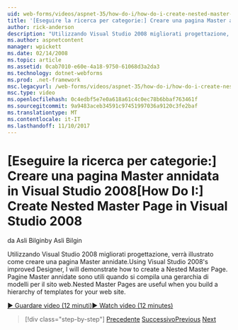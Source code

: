 ```yaml
---
uid: web-forms/videos/aspnet-35/how-do-i/how-do-i-create-nested-master-page-in-visual-studio-2008
title: '[Eseguire la ricerca per categorie:] Creare una pagina Master annidata in Visual Studio 2008 | Documenti Microsoft'
author: rick-anderson
description: "Utilizzando Visual Studio 2008 migliorati progettazione, verrà illustrato come creare una pagina Master annidate. Pagine Master annidate sono utili quando si compila un hierarch..."
ms.author: aspnetcontent
manager: wpickett
ms.date: 02/14/2008
ms.topic: article
ms.assetid: 0cab7010-e60e-4a18-9750-61068d3a2da3
ms.technology: dotnet-webforms
ms.prod: .net-framework
msc.legacyurl: /web-forms/videos/aspnet-35/how-do-i/how-do-i-create-nested-master-page-in-visual-studio-2008
msc.type: video
ms.openlocfilehash: 0c4edbf5e7e0a618a61c4c0ec78b6bbaf763461f
ms.sourcegitcommit: 9a9483aceb34591c97451997036a9120c3fe2baf
ms.translationtype: MT
ms.contentlocale: it-IT
ms.lasthandoff: 11/10/2017
---
```

<a name="how-do-i-create-nested-master-page-in-visual-studio-2008"></a><span data-ttu-id="39bab-104">[Eseguire la ricerca per categorie:] Creare una pagina Master annidata in Visual Studio 2008</span><span class="sxs-lookup"><span data-stu-id="39bab-104">[How Do I:] Create Nested Master Page in Visual Studio 2008</span></span>
====================
<span data-ttu-id="39bab-105">da Asli Bilgin</span><span class="sxs-lookup"><span data-stu-id="39bab-105">by Asli Bilgin</span></span>

<span data-ttu-id="39bab-106">Utilizzando Visual Studio 2008 migliorati progettazione, verrà illustrato come creare una pagina Master annidate.</span><span class="sxs-lookup"><span data-stu-id="39bab-106">Using Visual Studio 2008's improved Designer, I will demonstrate how to create a Nested Master Page.</span></span> <span data-ttu-id="39bab-107">Pagine Master annidate sono utili quando si compila una gerarchia di modelli per il sito web.</span><span class="sxs-lookup"><span data-stu-id="39bab-107">Nested Master Pages are useful when you build a hierarchy of templates for your web site.</span></span>

[<span data-ttu-id="39bab-108">&#9654; Guardare video (12 minuti)</span><span class="sxs-lookup"><span data-stu-id="39bab-108">&#9654; Watch video (12 minutes)</span></span>](https://channel9.msdn.com/Blogs/ASP-NET-Site-Videos/how-do-i-create-nested-master-page-in-visual-studio-2008)

>[!div class="step-by-step"]
<span data-ttu-id="39bab-109">[Precedente](how-do-i-create-a-master-page-in-visual-studio-2008.md)
[Successivo](how-do-i-cascading-style-sheets-in-visual-studio-2008.md)</span><span class="sxs-lookup"><span data-stu-id="39bab-109">[Previous](how-do-i-create-a-master-page-in-visual-studio-2008.md)
[Next](how-do-i-cascading-style-sheets-in-visual-studio-2008.md)</span></span>
